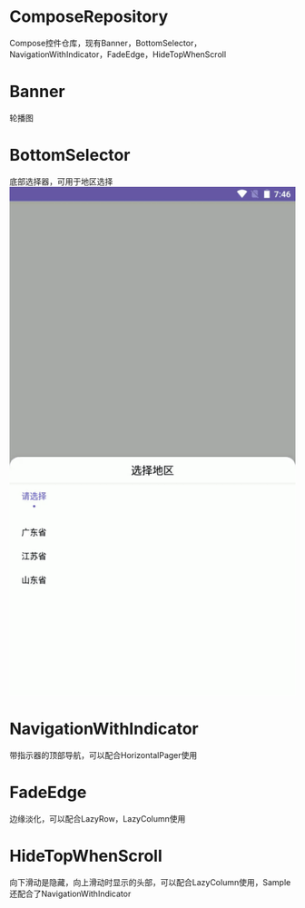 # ComposeRepository
Compose控件仓库，现有Banner，BottomSelector，NavigationWithIndicator，FadeEdge，HideTopWhenScroll

# Banner
轮播图

# BottomSelector
底部选择器，可用于地区选择
![image](https://github.com/XLZJBFZ/ComposeRepository/blob/master/img/BottomSelector.gif)

# NavigationWithIndicator

带指示器的顶部导航，可以配合HorizontalPager使用

# FadeEdge

边缘淡化，可以配合LazyRow，LazyColumn使用

# HideTopWhenScroll

向下滑动是隐藏，向上滑动时显示的头部，可以配合LazyColumn使用，Sample还配合了NavigationWithIndicator
